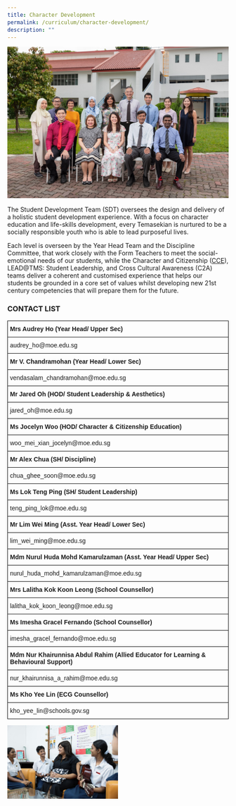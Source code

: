 ```yaml
---
title: Character Development
permalink: /curriculum/character-development/
description: ""
---
```

![2022.04.08 Temasek Sec Department Photographs 8695.jpg](/images/20220408%20Temasek%20Sec%20Department%20Photographs%208695.jpg)  

The Student Development Team (SDT) oversees the design and delivery of a holistic student development experience. With a focus on character education and life-skills development, every Temasekian is nurtured to be a socially responsible youth who is able to lead purposeful lives.&nbsp;

  

Each level is overseen by the Year Head Team and the Discipline Committee, that work closely with the Form Teachers to meet the social-emotional needs of our students, while the Character and Citizenship ([CCE](/co-curriculum/character-n-citizenship-education-cce/)), LEAD@TMS: Student Leadership, and Cross Cultural Awareness (C2A) teams deliver a coherent and customised experience that helps our students be grounded in a core set of values whilst developing new 21st century competencies that will prepare them for the future.

  

### CONTACT LIST

<style type="text/css">
.tg  {border-collapse:collapse;border-spacing:0;}
.tg td{border-color:black;border-style:solid;border-width:1px;font-family:Arial, sans-serif;font-size:14px;
  overflow:hidden;padding:10px 5px;word-break:normal;}
.tg th{border-color:black;border-style:solid;border-width:1px;font-family:Arial, sans-serif;font-size:14px;
  font-weight:normal;overflow:hidden;padding:10px 5px;word-break:normal;}
.tg .tg-1wig{font-weight:bold;text-align:left;vertical-align:top}
.tg .tg-0lax{text-align:left;vertical-align:top}
</style>
<table class="tg">
<thead>
  <tr>
    <th class="tg-0lax"><span style="font-weight:bold">Mrs Audrey Ho (Year Head/ Upper Sec)</span></th>
  </tr>
</thead>
<tbody>
  <tr>
    <td class="tg-0lax">audrey_ho@moe.edu.sg</td>
  </tr>
  <tr>
    <td class="tg-1wig">Mr V. Chandramohan (Year Head/ Lower Sec)</td>
  </tr>
  <tr>
    <td class="tg-0lax">vendasalam_chandramohan@moe.edu.sg</td>
  </tr>
  <tr>
    <td class="tg-1wig">Mr Jared Oh (HOD/ Student Leadership &amp; Aesthetics)</td>
  </tr>
  <tr>
    <td class="tg-0lax">jared_oh@moe.edu.sg</td>
  </tr>
  <tr>
    <td class="tg-1wig">Ms Jocelyn Woo (HOD/ Character &amp; Citizenship Education)</td>
  </tr>
  <tr>
    <td class="tg-0lax">woo_mei_xian_jocelyn@moe.edu.sg</td>
  </tr>
  <tr>
    <td class="tg-1wig">Mr Alex Chua (SH/ Discipline)</td>
  </tr>
  <tr>
    <td class="tg-0lax">chua_ghee_soon@moe.edu.sg</td>
  </tr>
  <tr>
    <td class="tg-1wig">Ms Lok Teng Ping (SH/ Student Leadership)</td>
  </tr>
  <tr>
    <td class="tg-0lax">teng_ping_lok@moe.edu.sg</td>
  </tr>
  <tr>
    <td class="tg-1wig">Mr Lim Wei Ming (Asst. Year Head/ Lower Sec)</td>
  </tr>
  <tr>
    <td class="tg-0lax">lim_wei_ming@moe.edu.sg</td>
  </tr>
  <tr>
    <td class="tg-1wig">Mdm Nurul Huda Mohd Kamarulzaman (Asst. Year Head/ Upper Sec)</td>
  </tr>
  <tr>
    <td class="tg-0lax">nurul_huda_mohd_kamarulzaman@moe.edu.sg</td>
  </tr>
  <tr>
    <td class="tg-1wig">Mrs Lalitha Kok Koon Leong (School Counsellor)</td>
  </tr>
  <tr>
    <td class="tg-0lax">lalitha_kok_koon_leong@moe.edu.sg</td>
  </tr>
  <tr>
    <td class="tg-1wig">Ms Imesha Gracel Fernando (School Counsellor)</td>
  </tr>
  <tr>
    <td class="tg-0lax">imesha_gracel_fernando@moe.edu.sg</td>
  </tr>
  <tr>
    <td class="tg-1wig">Mdm Nur Khairunnisa Abdul Rahim (Allied Educator for Learning &amp; Behavioural Support)</td>
  </tr>
  <tr>
    <td class="tg-0lax">nur_khairunnisa_a_rahim@moe.edu.sg</td>
  </tr>
  <tr>
    <td class="tg-1wig">Ms 
Kho Yee Lin (ECG Counsellor)</td>
  </tr>
  <tr>
    <td class="tg-0lax">kho_yee_lin@schools.gov.sg</td>
  </tr>
</tbody>
</table>

<img style="width:50%" src="/images/sdt%20counselling.jpg">